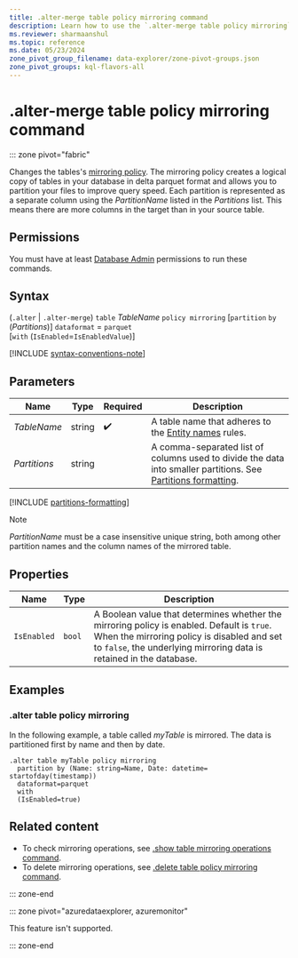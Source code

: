 ```yaml
---
title: .alter-merge table policy mirroring command
description: Learn how to use the `.alter-merge table policy mirroring` command to create a logical copy of tables of your database.
ms.reviewer: sharmaanshul
ms.topic: reference
ms.date: 05/23/2024
zone_pivot_group_filename: data-explorer/zone-pivot-groups.json
zone_pivot_groups: kql-flavors-all
---
```


# .alter-merge table policy mirroring command

::: zone pivot="fabric"

Changes the tables's [mirroring policy](mirroring-policy.md). The mirroring policy creates a logical copy of tables in your database in delta parquet format and allows you to partition your files to improve query speed. Each partition is represented as a separate column using the *PartitionName* listed in the *Partitions* list. This means there are more columns in the target than in your source table.

## Permissions

You must have at least [Database Admin](../access-control/role-based-access-control.md) permissions to run these commands.

## Syntax

(`.alter` | `.alter-merge`) `table` *TableName* `policy mirroring`
[`partition` `by` (*Partitions*)] 
`dataformat` = `parquet`  
[`with` (`IsEnabled`=`IsEnabledValue`)]

[!INCLUDE [syntax-conventions-note](../../includes/syntax-conventions-note.md)]

## Parameters

|Name|Type|Required|Description|
|--|--|--|--|
|*TableName*| string| :heavy_check_mark:|A table name that adheres to the [Entity names](../query/schema-entities/entity-names.md) rules.|
|*Partitions*| string| | A comma-separated list of columns used to divide the data into smaller partitions. See [Partitions formatting](#partitions-formatting). |

[!INCLUDE [partitions-formatting](../../includes/partitions-formatting.md)]

> [!NOTE]
> *PartitionName* must be a case insensitive unique string, both among other partition names and the column names of the mirrored table.

## Properties

|Name|Type|Description|
|--|--|--|
|`IsEnabled`| `bool`| A Boolean value that determines whether the mirroring policy is enabled. Default is `true`. When the mirroring policy is disabled and set to `false`, the underlying mirroring data is retained in the database. |

## Examples

### .alter table policy mirroring

In the following example, a table called *myTable* is mirrored. The data is partitioned first by name and then by date.

```kusto
.alter table myTable policy mirroring
  partition by (Name: string=Name, Date: datetime= startofday(timestamp))
  dataformat=parquet
  with
  (IsEnabled=true)
```

## Related content

* To check mirroring operations, see [.show table mirroring operations command](show-table-mirroring-operations-command.md).
* To delete mirroring operations, see [.delete table policy mirroring command](delete-table-mirroring-policy-command.md).

::: zone-end

::: zone pivot="azuredataexplorer, azuremonitor"

This feature isn't supported.

::: zone-end
